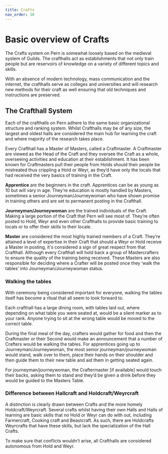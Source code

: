 ```yaml
---
title: Crafts
nav_order: 30
---
```


# Basic overview of Crafts
The Crafts system on Pern is somewhat loosely based on the medieval system of Guilds. The crafthalls act as establishments that not only train people but are reservoirs of knowledge on a variety of different topics and skills.

With an absence of modern technology, mass communication and the internet, the crafthalls serve as colleges and universities and will research new methods for their craft as well ensuring that old techniques and instructions are preserved.

## The Crafthall System
Each of the crafthalls on Pern adhere to the same basic organizational structure and ranking system. Whilst Crafthalls may be of any size, the largest and oldest halls are considered the main hub for learning the craft and where majority of the research takes place.

Every Crafthall has a Master of Masters, called a Craftmaster. A Craftmaster are viewed as the Head of the Craft and they oversee the Craft as a whole, overseeing activities and education at their establishment. It has been known for Craftmasters pull their people from Holds should their people be mistreated thus crippling a Hold or Weyr, as they’d have only the locals that had received the very basics of training in the Craft. 

**Apprentice** are the beginners in the craft. Apprentices can be as young as 10 but will vary in age. They’re education is mostly handled by Masters, sometimes a senior Journeyman/Journeywoman who have shown promise in training others and are set to permanent posting in the Crafthall.

**Journeyman/Journeywoman** are the trained individuals of the Craft. Making a large portion of the Craft that Pern will see most of. They’re often posted to Hold, Weyr and even other Crafthalls to provide basic training to locals or to offer their skills to their locale.

**Master** are considered the most highly trained members of a Craft. They’re attained a level of expertise in their Craft that should a Weyr or Hold receive a Master in posting, it's considered a sign of great respect from that Crafthall. Although every Crafthall will hold back a group of Mastercrafters to ensure the quality of the training being received. These Masters are also responsible for deciding where a Crafter will be posted once they ‘walk the tables’ into Journeyman/Journeywoman status.

### Walking the tables

With ceremony being considered important for everyone, walking the tables itself has become a ritual that all seem to look forward to. 

Each crafthall has a large dining room, with tables laid out, where depending on what table you were seated at, would be a silent marker as to your rank. Anyone trying to sit at the wrong table would be moved to the correct table.

During the final meal of the day, crafters would gather for food and then the Craftmaster or their Second would make an announcement that a number of Crafters would be walking the tables. For apprentices going up to Journeyman/Journeywoman, the most senior journeyman/journeywoman would stand, walk over to them, place their hands on their shoulder and then guide them to their new table and aid them in getting seated again. 

For journeyman/journeywoman, the Craftermaster [if available] would touch their backs, asking them to stand and they’d be given a drink before they would be guided to the Masters Table.

### Difference between Hallcraft and Holdcraft/Weyrcraft

A distinction is clearly drawn between Crafts and the more homely Holdcraft/Weyrcraft. Several crafts whilst having their own Halls and Halls of learning are basic skills that no Hold or Weyr can do with out, including Farmercraft, Cooking craft and Beastcraft. As such, there are Holdcrafts Weyrcrafts that have these skills, but lack the specialization of the Hall Crafts. 

To make sure that conflicts wouldn’t arise, all Crafthalls are considered autonomous from Hold and Weyr.

